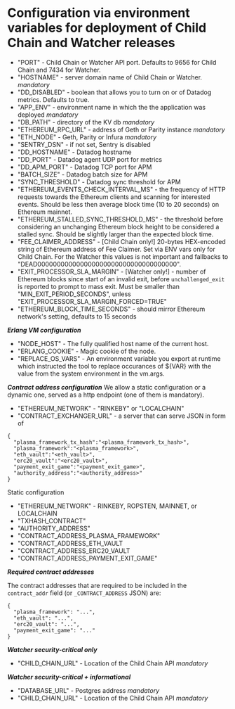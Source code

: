 # Configuration via environment variables for deployment of Child Chain and Watcher releases

- "PORT" - Child Chain or Watcher API port. Defaults to 9656 for Child Chain and 7434 for Watcher.
- "HOSTNAME" - server domain name of Child Chain or Watcher. *mandatory*
- "DD_DISABLED" - boolean that allows you to turn on or of Datadog metrics. Defaults to true.
- "APP_ENV" - environment name in which the the application was deployed *mandatory*
- "DB_PATH" - directory of the KV db *mandatory*
- "ETHEREUM_RPC_URL" - address of Geth or Parity instance *mandatory*
- "ETH_NODE" - Geth, Parity or Infura *mandatory*
- "SENTRY_DSN" - if not set, Sentry is disabled
- "DD_HOSTNAME" - Datadog hostname
- "DD_PORT" - Datadog agent UDP port for metrics
- "DD_APM_PORT" - Datadog TCP port for APM
- "BATCH_SIZE" - Datadog batch size for APM
- "SYNC_THRESHOLD" - Datadog sync threshold for APM
- "ETHEREUM_EVENTS_CHECK_INTERVAL_MS" - the frequency of HTTP requests towards the Ethereum clients and scanning for interested events. Should be less then average block time (10 to 20 seconds) on Ethereum mainnet.
- "ETHEREUM_STALLED_SYNC_THRESHOLD_MS" - the threshold before considering an unchanging Ethereum block height to be considered a stalled sync. Should be slightly larger than the expected block time.
- "FEE_CLAIMER_ADDRESS" - [Child Chain only!] 20-bytes HEX-encoded string of Ethereum address of Fee Claimer. Set via ENV vars only for Child Chain. For the Watcher this values is not important and fallbacks to "DEAD000000000000000000000000000000000000".
- "EXIT_PROCESSOR_SLA_MARGIN" - [Watcher only!] - number of Ethereum blocks since start of an invalid exit, before `unchallenged_exit` is reported to prompt to mass exit. Must be smaller than "MIN_EXIT_PERIOD_SECONDS", unless "EXIT_PROCESSOR_SLA_MARGIN_FORCED=TRUE"
- "ETHEREUM_BLOCK_TIME_SECONDS" - should mirror Ethereum network's setting, defaults to 15 seconds

***Erlang VM configuration***

- "NODE_HOST" - The fully qualified host name of the current host.
- "ERLANG_COOKIE" - Magic cookie of the node.
- "REPLACE_OS_VARS" - An environment variable you export at runtime which instructed the tool to replace occurances of ${VAR} with the value from the system environment in the vm.args.

***Contract address configuration***
We allow a static configuration or a dynamic one, served as a http endpoint (one of them is mandatory).

- "ETHEREUM_NETWORK" - "RINKEBY" or "LOCALCHAIN"
- "CONTRACT_EXCHANGER_URL" - a server that can serve JSON in form of
```
{
  "plasma_framework_tx_hash":"<plasma_framework_tx_hash>",
  "plasma_framework":"<plasma_framework>",
  "eth_vault":"<eth_vault>",
  "erc20_vault":"<erc20_vault>",
  "payment_exit_game":"<payment_exit_game>",
  "authority_address":"<authority_address>"
}
```
Static configuration

- "ETHEREUM_NETWORK" - RINKEBY, ROPSTEN, MAINNET, or LOCALCHAIN
- "TXHASH_CONTRACT"
- "AUTHORITY_ADDRESS"
- "CONTRACT_ADDRESS_PLASMA_FRAMEWORK"
- "CONTRACT_ADDRESS_ETH_VAULT
- "CONTRACT_ADDRESS_ERC20_VAULT
- "CONTRACT_ADDRESS_PAYMENT_EXIT_GAME"

***Required contract addresses***

The contract addresses that are required to be included in the `contract_addr` field (or `_CONTRACT_ADDRESS` JSON) are:

```
{
  "plasma_framework": "...",
  "eth_vault": "...",
  "erc20_vault": "...",
  "payment_exit_game": "..."
}
```

***Watcher security-critical only***

- "CHILD_CHAIN_URL" - Location of the Child Chain API *mandatory*

***Watcher security-critical + informational***

- "DATABASE_URL" - Postgres address *mandatory*
- "CHILD_CHAIN_URL" - Location of the Child Chain API *mandatory*

